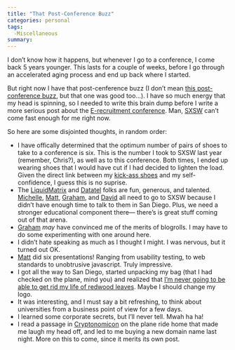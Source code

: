 ```yaml
---
title: "That Post-Conference Buzz"
categories: personal
tags:
  -Miscellaneous
summary: 
---
```

<p>I don&#8217;t know how it happens, but whenever I go to a conference, I come back 5 years younger.  This lasts for a couple of weeks, before I go through an accelerated aging process and end up back where I started.  </p>

<p>But right now I have that post-cenference buzz (I don&#8217;t mean <a href="http://www.flickr.com/photos/interllectual/52287659/in/photostream/">this post-conference buzz</a>, but that one was good too&#8230;). I have so much energy that my head is spinning, so I needed to write this brain dump before I write a more serious post about the <a href="http://www.liquidmatrix.com/mastery/default.asp">E-recruitment conference</a>.  Man, <a href="http://2006.sxsw.com/interactive/?PHPSESSID=35f174abffca2dcf892afb9fb5340f8c"><span class="caps">SXSW</span></a> can&#8217;t come fast enough for me right now.</p>

<p>So here are some disjointed thoughts, in random order:</p>

<ul>
<li>I have offically determined that the optimum number of pairs of shoes to take to a conference is six.  This is the number I took to <span class="caps">SXSW</span> last year (remember, Chris?), as well as to this conference.  Both times, I ended up wearing shoes that I would have cut if I had decided to lighten the load.  Given the direct link between my <a href="http://www.flickr.com/photos/interllectual/30156004/">kick-ass shoes</a> and my self-confidence, I guess this is no suprise.</li>
<li>The <a href="http://www.liquidmatrix.com/">LiquidMatrix</a> and <a href="http://www.datatel.com/">Datatel</a> folks are fun, generous, and talented.  <a href="http://www.liquidmatrix.com/mastery/bios/mierzwa.asp">Michelle</a>, <a href="http://www.liquidmatrix.com/mastery/bios/dempster.asp">Matt</a>, <a href="http://www.liquidmatrix.com/mastery/bios/tracey.asp">Graham</a>, and <a href="http://www.liquidmatrix.com/mastery/bios/marshall.asp">David</a> all need to go to <span class="caps">SXSW</span> because I didn&#8217;t have enough time to talk to them in San Diego.  Plus, we need a stronger educational component there&#8212; there&#8217;s is great stuff coming out of that arena.</li>
<li><a href="http://www.goclipless.com/">Graham</a> <em>may</em> have convinced me of the merits of blogrolls.  I may have to do some experimenting with one around here.</li>
<li>I didn&#8217;t hate speaking as much as I thought I might.  I was nervous, but it turned out OK.</li>
<li><a href="http://www.liquidmatrix.com/mastery/bios/dempster.asp">Matt</a> did six presentations! Ranging from usability testing, to web standards to unobtrusive javascript. Truly impressive.</li>
<li>I got all the way to San Diego, started unpacking my bag (that I had checked on the plane, mind you) and realized that <a href="http://www.flickr.com/photos/interllectual/52225757/">I&#8217;m never going to be able to get rid my life of redwood leaves</a>. Maybe I should change my logo.</li>
<li>It was interesting, and I must say a bit refreshing, to think about universities from a business point of view for a few days.</li>
<li>I learned some corporate secrets, but I&#8217;ll never tell.  Mwah ha ha!</li>
<li>I read a passage in <a href="http://www.cryptonomicon.com/main.html">Cryptonomicon</a> on the plane ride home that made me laugh my head off, and led to me buying a new domain name last night.  More on this to come, since it merits its own post.</li>
</ul>

